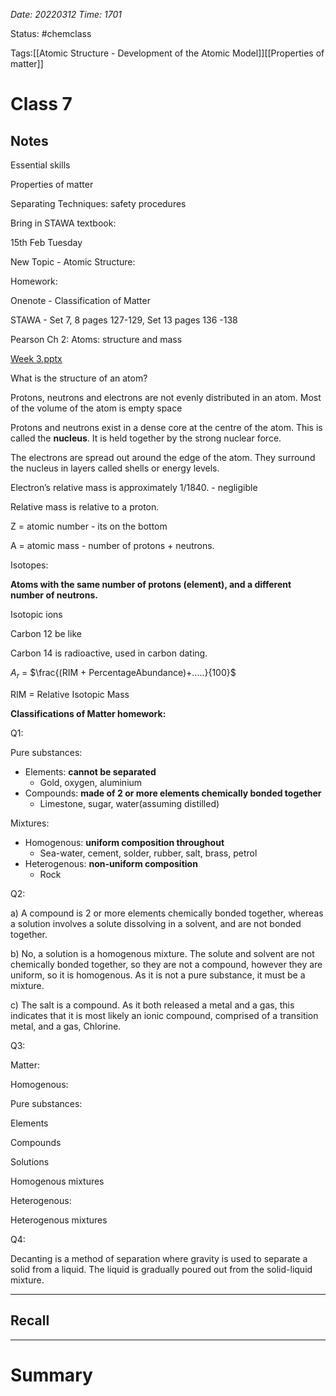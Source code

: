 *Date: 20220312 Time: 1701*


Status: #chemclass

Tags:[[Atomic Structure - Development of the Atomic Model]][[Properties of matter]]


# Class 7


## Notes
Essential skills

Properties of matter

Separating Techniques: safety procedures

Bring in STAWA textbook:

15th Feb Tuesday

New Topic - Atomic Structure:

Homework:

Onenote - Classification of Matter

STAWA - Set 7, 8 pages 127-129, Set 13 pages 136 -138

Pearson Ch 2: Atoms: structure and mass

[Week 3.pptx](https://s3-us-west-2.amazonaws.com/secure.notion-static.com/0cccd493-3033-43e5-9258-459052dc27ab/Week_3.pptx)

What is the structure of an atom?

Protons, neutrons and electrons are not evenly distributed in an atom. Most of the volume of the atom is empty space

Protons and neutrons exist in a dense core at the centre of the atom. This is called the **nucleus**. It is held together by the strong nuclear force.

The electrons are spread out around the edge of the atom. They surround the nucleus in layers called shells or energy levels.

Electron’s relative mass is approximately 1/1840. - negligible

Relative mass is relative to a proton.

Z = atomic number - its on the bottom

A = atomic mass - number of protons + neutrons.

Isotopes:

**Atoms with the same number of protons (element), and a different number of neutrons.**

Isotopic ions

Carbon 12 be like

Carbon 14 is radioactive, used in carbon dating.

$A_r$ = $\frac{(RIM + PercentageAbundance)+.....}{100}$

RIM = Relative Isotopic Mass

**Classifications of Matter homework:**

Q1:

Pure substances:

-   Elements: **cannot be separated**
    -   Gold, oxygen, aluminium
-   Compounds: **made of 2 or more elements chemically bonded together**
    -   Limestone, sugar, water(assuming distilled)

Mixtures:

-   Homogenous: **uniform composition throughout**
    -   Sea-water, cement, solder, rubber, salt, brass, petrol
-   Heterogenous: **non-uniform composition**
    -   Rock

Q2:

a) A compound is 2 or more elements chemically bonded together, whereas a solution involves a solute dissolving in a solvent, and are not bonded together.

b) No, a solution is a homogenous mixture. The solute and solvent are not chemically bonded together, so they are not a compound, however they are uniform, so it is homogenous. As it is not a pure substance, it must be a mixture.

c) The salt is a compound. As it both released a metal and a gas, this indicates that it is most likely an ionic compound, comprised of a transition metal, and a gas, Chlorine.

Q3:

Matter:

Homogenous:

Pure substances:

Elements

Compounds

Solutions

Homogenous mixtures

Heterogenous:

Heterogenous mixtures

Q4:

Decanting is a method of separation where gravity is used to separate a solid from a liquid. The liquid is gradually poured out from the solid-liquid mixture.





---
## Recall








---

# Summary